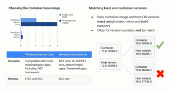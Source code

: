 <h1 class="title" style="display:none">Eligiendo el Windows server base OS</h1>

<img src="media\images\windows-base-img.png" alt="tinder" style="margin: 15px 0px;
                                                                            background: none;
                                                                            border: 0;
                                                                            box-shadow: none;">
